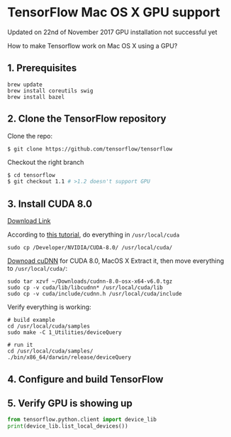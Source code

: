 # TensorFlow Mac OS X GPU support
Updated on 22nd of November 2017
GPU installation not successful yet

How to make Tensorflow work on Mac OS X using a GPU?


## 1. Prerequisites

```
brew update
brew install coreutils swig 
brew install bazel
```

## 2. Clone the TensorFlow repository

Clone the repo:

`$ git clone https://github.com/tensorflow/tensorflow `

Checkout the right branch
```bash
$ cd tensorflow
$ git checkout 1.1 # >1.2 doesn't support GPU
```

## 3. Install CUDA 8.0
[Download Link](https://developer.nvidia.com/cuda-80-ga2-download-archive)

According to [this tutorial](https://srikanthpagadala.github.io/notes/2016/11/07/enable-gpu-support-for-tensorflow-on-macos), do everything in `/usr/local/cuda`

`sudo cp /Developer/NVIDIA/CUDA-8.0/ /usr/local/cuda/`

[Downoad cuDNN](https://developer.nvidia.com/cudnn) for CUDA 8.0, MacOS X
Extract it, then move everything to `/usr/local/cuda/`:

```
sudo tar xzvf ~/Downloads/cudnn-8.0-osx-x64-v6.0.tgz
sudo cp -v cuda/lib/libcudnn* /usr/local/cuda/lib
sudo cp -v cuda/include/cudnn.h /usr/local/cuda/include
```

Verify everything is working:

```
# build example
cd /usr/local/cuda/samples
sudo make -C 1_Utilities/deviceQuery

# run it
cd /usr/local/cuda/samples/
./bin/x86_64/darwin/release/deviceQuery
```

## 4. Configure and build TensorFlow

## 5. Verify GPU is showing up
```python
from tensorflow.python.client import device_lib
print(device_lib.list_local_devices())
``` 
